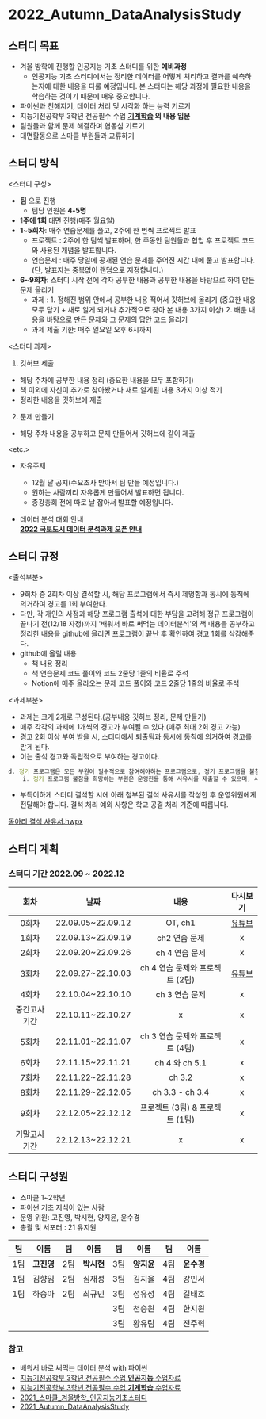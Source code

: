 # **2022_Autumn_DataAnalysisStudy**

## **스터디 목표**

- 겨울 방학에 진행할 인공지능 기초 스터디를 위한 **예비과정**
    - 인공지능 기초 스터디에서는 정리한 데이터를 어떻게 처리하고 결과를 예측하는지에 대한 내용을 다룰 예정입니다. 본 스터디는 해당 과정에 필요한 내용을 학습하는 것이기 때문에 매우 중요합니다.
- 파이썬과 친해지기, 데이터 처리 및 시각화 하는 능력 기르기
- 지능기전공학부 3학년 전공필수 수업 **[기계학습](https://github.com/sejongresearch/2020.MachineLearning) 의 내용 입문**
- 팀원들과 함께 문제 해결하며 협동심 기르기
- 대면활동으로 스마클 부원들과 교류하기

## **스터디 방식**
<스터디 구성>

- **팀** 으로 진행
    - 팀당 인원은 **4-5명**
- 1**주에 1회** 대면 진행(매주 월요일)
- **1~5회차**: 매주 연습문제를 풀고, 2주에 한 번씩 프로젝트 발표
    - 프로젝트 : 2주에 한 팀씩 발표하며, 한 주동안 팀원들과 협업 후 프로젝트 코드와 사용된 개념을 발표합니다. 
    - 연습문제 :  매주 당일에 공개된 연습 문제를 주어진 시간 내에 풀고 발표합니다.(단, 발표자는 중복없이 랜덤으로 지정합니다.)
- **6~9회차**: 스터디 시작 전에 각자 공부한 내용과 공부한 내용을 바탕으로 하여 만든 문제 올리기
    - 과제 : 1. 정해진 범위 안에서 공부한 내용 적어서 깃허브에 올리기 (중요한 내용 모두 담기 + 새로 알게 되거나 추가적으로 찾아 본 내용 3가지 이상)
             2. 배운 내용을 바탕으로 만든 문제와 그 문제의 답안 코드 올리기
    - 과제 제출 기한: 매주 일요일 오후 6시까지
    
<스터디 과제>

1. 깃허브 제출
- 해당 주차에 공부한 내용 정리 (중요한 내용을 모두 포함하기)
- 책 이외에 자신이 추가로 찾아봤거나 새로 알게된 내용 3가지 이상 적기
- 정리한 내용을 깃허브에 제출

2. 문제 만들기
- 해당 주차 내용을 공부하고 문제 만들어서 깃허브에 같이 제출

<etc.>

- 자유주제
    - 12월 달 공지(수요조사 받아서 팀 만들 예정입니다.)
    - 원하는 사람끼리 자유롭게 만들어서 발표하면 됩니다.
    - 종강총회 전에 따로 날 잡아서 발표할 예정입니다.

- 데이터 분석 대회 안내   
      [**2022 국토도시 데이터 분석과제 오픈 안내**](https://compas.lh.or.kr/noticeinfo?pageIndex=1&pageSize=10&searchKey=both&searchText=&totalCount=78&brdArtclNo=1869)

## 스터디 규정
<출석부분>
- 9회차 중 2회차 이상 결석할 시, 해당 프로그램에서 즉시 제명함과 동시에 동칙에 의거하여 경고를 1회 부여한다.
- 다만, 각 개인의 사정과 해당 프로그램 출석에 대한 부담을 고려해 정규 프로그램이 끝나기 전(12/18 자정)까지 '배워서 바로 써먹는 데이터분석'의 책 내용을 공부하고 정리한 내용을 github에 올리면 프로그램이 끝난 후 확인하여 경고 1회를 삭감해준다.
- github에 올릴 내용
	- 책 내용 정리
	- 책 연습문제 코드 풀이와 코드 2줄당 1줄의 비율로 주석
	- Notion에 매주 올라오는 문제 코드 풀이와 코드 2줄당 1줄의 비율로 주석
	
<과제부분>
- 과제는 크게 2개로 구성된다.(공부내용 깃허브 정리, 문제 만들기)
- 매주 각각의 과제에 1개씩의 경고가 부여될 수 있다.(매주 최대 2회 경고 가능)
- 경고 2회 이상 부여 받을 시, 스터디에서 퇴출됨과 동시에 동칙에 의거하여 경고를 받게 된다.
- 이는 출석 경고와 독립적으로 부여하는 경고이다.

```jsx
d. 정기 프로그램은 모든 부원이 필수적으로 참여해야하는 프로그램으로, 정기 프로그램을 불참해야하는 사유가 있을 시 아래 조항을 따른다.
	i. 정기 프로그램 불참을 희망하는 부원은 운영진을 통해 사유서를 제출할 수 있으며, 사유서의 양식은 제한 없다.
```

- 부득이하게 스터디 결석할 시에 아래 첨부된 결석 사유서를 작성한 후 운영위원에게 전달해야 합니다. 결석 처리 예외 사항은 학교 공결 처리 기준에 따릅니다.

[동아리 결석 사유서.hwpx](https://github.com/sejongsmarcle/2022_Autumn_DataAnalysisStudy/blob/main/%EB%8F%99%EC%95%84%EB%A6%AC%20%EA%B2%B0%EC%84%9D%20%EC%82%AC%EC%9C%A0%EC%84%9C.hwpx?raw=True)

## **스터디 계획**

### **스터디 기간 2022.09 ~ 2022.12**


|회차|날짜|내용|다시보기|
|:---:|:---:|:---:|:---:|
|0회차|22.09.05~22.09.12|OT, ch1|[유튜브](https://youtu.be/EQXfVV9q-KY)|
|1회차|22.09.13~22.09.19|ch2 연습 문제|x|
|2회차|22.09.20~22.09.26|ch 4 연습 문제|x|
|3회차|22.09.27~22.10.03|ch 4 연습 문제와 프로젝트 (2팀)|[유튜브](https://youtu.be/mn87PTq3eNM)|
|4회차|22.10.04~22.10.10|ch 3 연습 문제|x|
|중간고사 기간|22.10.11~22.10.27|x|x|
|5회차|22.11.01~22.11.07|ch 3 연습 문제와 프로젝트 (4팀)|x|
|6회차|22.11.15~22.11.21|ch 4 와 ch 5.1|x|
|7회차|22.11.22~22.11.28|ch 3.2|x|
|8회차|22.11.29~22.12.05|ch 3.3 - ch 3.4 |x|
|9회차|22.12.05~22.12.12|프로젝트 (3팀) & 프로젝트 (1팀)|x|
|기말고사 기간|22.12.13~22.12.21|x|x|



## **스터디 구성원**

- 스마클 1~2학년
- 파이썬 기초 지식이 있는 사람
- 운영 위원: 고진영, 박시현, 양지윤, 윤수경
- 총괄 및 서포터 : 21 유지원

|팀|이름|팀|이름|팀|이름|팀|이름|
|:---:|:---:|:---:|:---:|:---:|:---:|:---:|:---:|
|1팀|**고진영**|2팀|**박시현**|3팀|**양지윤**|4팀|**윤수경**|
|1팀|김향임|2팀|심재성|3팀|김지율|4팀|강민서|
|1팀|하승아|2팀|최규민|3팀|정유정|4팀|길태호|
|||||3팀|천승원|4팀|한지원|
|||||3팀|황유림|4팀|전주혁|


### **참고**

- 배워서 바로 써먹는 데이터 분석 with 파이썬
- [지능기전공학부 3학년 전공필수 수업 **인공지능** 수업자료](https://github.com/sejongresearch/2020.Spring.AI)
- [지능기전공학부 3학년 전공필수 수업 **기계학습** 수업자료](https://github.com/sejongresearch/2020.MachineLearning)
- [2021_스마클_겨울방학_인공지능기초스터디](https://github.com/sejongsmarcle/2021_Winter_AiStudy)
- [2021_Autumn_DataAnalysisStudy](https://github.com/sejongsmarcle/2021_Autumn_DataAnalysisStudy)

